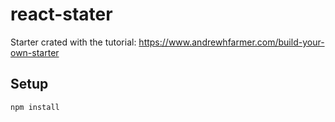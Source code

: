 # react-stater
Starter crated with the tutorial: https://www.andrewhfarmer.com/build-your-own-starter


Setup
---
```
npm install
```
